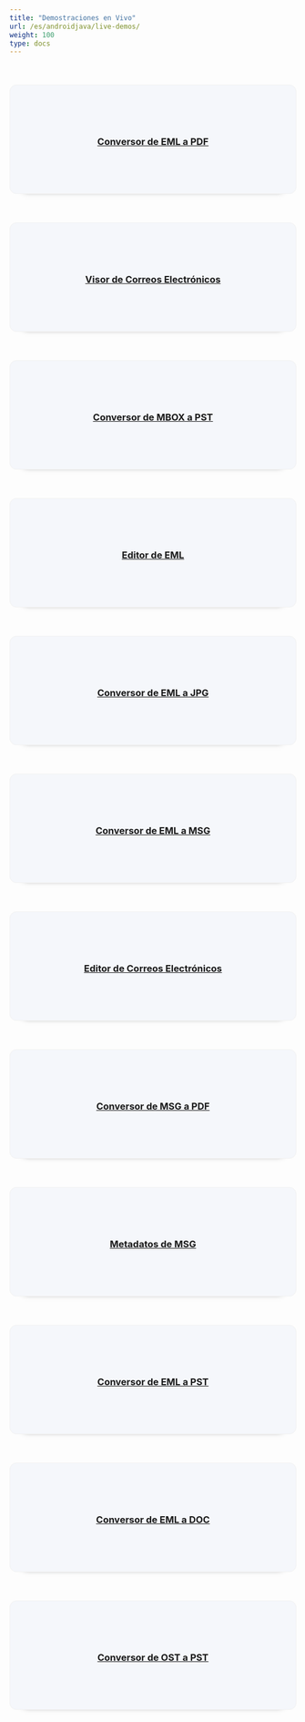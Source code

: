 ```yaml
---
title: "Demostraciones en Vivo"
url: /es/androidjava/live-demos/
weight: 100
type: docs
---
```


<div class="row">
<div class="col-md-3 tc">
<a href="https://products.aspose.app/email/es/conversion/eml-to-pdf">
<div class="democard">
<h3 style="text-align: center">
Conversor de EML a PDF
</h3>
</div>
</a>
</div>

<div class="col-md-3 tc">
<a href="https://products.aspose.app/email/es/viewer">
<div class="democard">
<h3 style="text-align: center">
Visor de Correos Electrónicos
</h3>
</div>
</a>
</div>

<div class="col-md-3 tc">
<a href="https://products.aspose.app/email/es/conversion/mbox-to-pst">
<div class="democard">
<h3 style="text-align: center">
Conversor de MBOX a PST
</h3>
</div>
</a>
</div>

<div class="col-md-3 tc">
<a href="https://products.aspose.app/email/es/editor/eml">
<div class="democard">
<h3 style="text-align: center">
Editor de EML
</h3>
</div>
</a>
</div>
</div>

<div class="row">

<div class="col-md-3 tc">
<a href="https://products.aspose.app/email/es/conversion/eml-to-jpg">
<div class="democard">
<h3 style="text-align: center">
Conversor de EML a JPG
</h3>
</div>
</a>
</div>

<div class="col-md-3 tc">
<a href="https://products.aspose.app/email/es/conversion/eml-to-msg">
<div class="democard">
<h3 style="text-align: center">
Conversor de EML a MSG
</h3>
</div>
</a>
</div>

<div class="col-md-3 tc">
<a href="https://products.aspose.app/email/es/editor">
<div class="democard">
<h3 style="text-align: center">
Editor de Correos Electrónicos
</h3>
</div>
</a>
</div>

<div class="col-md-3 tc">
<a href="https://products.aspose.app/email/es/conversion/msg-to-pdf">
<div class="democard">
<h3 style="text-align: center">
Conversor de MSG a PDF
</h3>
</div>
</a>
</div>

</div>

<div class="row">

<div class="col-md-3 tc">
<a href="https://products.aspose.app/email/es/metadata/msg">
<div class="democard">
<h3 style="text-align: center">
Metadatos de MSG
</h3>
</div>
</a>
</div>

<div class="col-md-3 tc">
<a href="https://products.aspose.app/email/es/conversion/eml-to-pst">
<div class="democard">
<h3 style="text-align: center">
Conversor de EML a PST
</h3>
</div>
</a>
</div>

<div class="col-md-3 tc">
<a href="https://products.aspose.app/email/es/conversion/eml-to-doc">
<div class="democard">
<h3 style="text-align: center">
Conversor de EML a DOC
</h3>
</div>
</a>
</div>

<div class="col-md-3 tc">
<a href="https://products.aspose.app/email/es/conversion/ost-to-pst">
<div class="democard">
<h3 style="text-align: center">
Conversor de OST a PST
</h3>
</div>
</a>
</div>

</div>





<style>
.democard {
    padding: 20px;
    background: #f5f7fb;
    border-radius: 12px;
    min-height: 150px;
    display: flex;
    align-items: center;
    justify-content: center;
    flex-flow: column;
    box-shadow: 0 20px 10px -26px #333;
    border: 1px solid #f2f2f2;
    margin-top: 50px;
}
</style>
